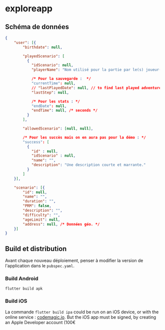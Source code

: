 # exploreapp

## Schéma de données

```json
{
    "user": [{
        "birthdate": null,

        "playedScenario": [
          {
            "idScenario": null,
            "playerName": "Nom utilisé pour la partie par le(s) joueur(s), pas unique car scénario horodaté.",

            /* Pour la sauvegarde :  */
            "currentTime": null,
            // "lastPlayedDate": null, // to find last played adventure with that id.
            "lastStep": null,

            /* Pour les stats : */
            "endDate": null,
            "endTime": null, /* seconds */
          }
        ],

        "allowedScenario": [null, null],

        /* Pour les succès mais on en aura pas pour la démo : */
        "success": [
          {
            "id" : null, 
            "idScenario" : null,
            "name": "",
            "description": "Une description courte et marrante."
          }  
        ]
    }],

    "scenario": [{
        "id": null,
        "name": "",
        "duration": "",
        "PRM": false,
        "description": "",
        "difficulty": "",
        "ageLimit": null,
        "address": null, /* Données géo. */
    }]
}   
``` 

## Build et distribution

Avant chaque nouveau déploiement, penser à modifier la version de l'application dans le `pubspec.yaml`.

### Build Android

`flutter build apk`

### Build iOS

La commande `flutter build ipa` could be run on an iOS device, or with the online service : [codemagic.io](https://codemagic.io/apps).
But the iOS app must be signed, by creating an Apple Developer account (100€